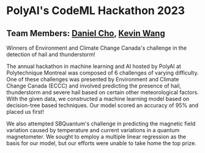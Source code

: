 # PolyAI's CodeML Hackathon 2023
## Team Members: [Daniel Cho](https://github.com/daniel-heemang), [Kevin Wang](https://github.com/devkevw)

Winners of Environment and Climate Change Canada's challenge in the detection of hail and thunderstorm!

The annual hackathon in machine learning and AI hosted by PolyAI at Polytechnique Montreal was composed of 6 challenges of varying difficulty. One of these challenges was presented by Environment and Climate Change Canada (ECCC) and involved predicting the presence of hail, thunderstorm and severe hail based on certain other meteorological factors. With the given data, we constructed a machine learning model based on decision-tree based techniques. Our model scored an accuracy of 95% and placed us first!

We also attempted SBQuantum's challenge in predicting the magnetic field variation caused by temperature and current variations in a quantum magnetometer. We sought to employ a multiple linear regression as the basis for our model, but our efforts were unable to take home the top prize. 
